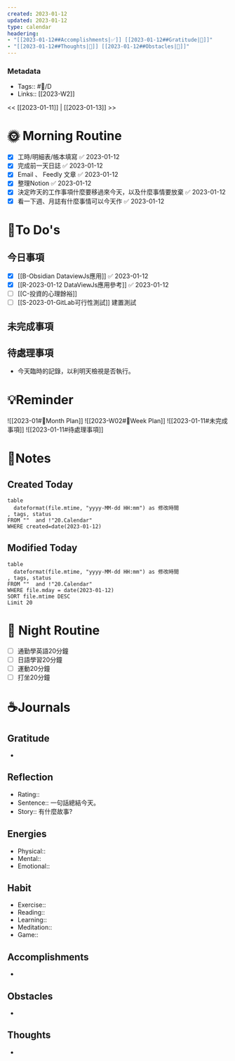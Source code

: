```yaml
---
created: 2023-01-12
updated: 2023-01-12
type: calendar
headering: 
- "[[2023-01-12##Accomplishments|✅]] [[2023-01-12##Gratitude|🙏]]"
- "[[2023-01-12##Thoughts|🧠]] [[2023-01-12##Obstacles|🚧]]"
---
```

### Metadata
- Tags:: #📅/D
- Links:: [[2023-W2]]

<< [[2023-01-11]]  | [[2023-01-13]] >>

# 🌞 Morning Routine
- [x] 工時/明細表/帳本填寫 ✅ 2023-01-12
- [x] 完成前一天日誌 ✅ 2023-01-12
- [x] Email 、 Feedly 文章 ✅ 2023-01-12
- [x] 整理Notion ✅ 2023-01-12
- [x] 決定昨天的工作事項什麼要移過來今天，以及什麼事情要放棄 ✅ 2023-01-12
- [x] 看一下週、月誌有什麼事情可以今天作 ✅ 2023-01-12

# 📝To Do's
##  今日事項
- [x] [[B-Obsidian DataviewJs應用]] ✅ 2023-01-12
- [x] [[R-2023-01-12 DataViewJs應用參考]] ✅ 2023-01-12
- [ ] [[C-投資的心理餘裕]]
- [ ] [[S-2023-01-GitLab可行性測試]] 建置測試
##  未完成事項

## 待處理事項
- 今天臨時的記錄，以利明天檢視是否執行。

# 💡Reminder
![[2023-01#📆Month Plan]]
![[2023-W02#📆Week Plan]]
![[2023-01-11#未完成事項]]
![[2023-01-11#待處理事項]]


# 📑Notes
## Created Today

```dataview
table 
  dateformat(file.mtime, "yyyy-MM-dd HH:mm") as 修改時間
, tags, status
FROM ""  and !"20.Calendar"
WHERE created=date(2023-01-12)
```
## Modified Today
```dataview
table 
  dateformat(file.mtime, "yyyy-MM-dd HH:mm") as 修改時間
, tags, status
FROM ""  and !"20.Calendar"
WHERE file.mday = date(2023-01-12)
SORT file.mtime DESC
Limit 20
```

# 🌃 Night Routine
- [ ] 通勤學英語20分鐘
- [ ] 日語學習20分鐘
- [ ] 運動20分鐘
- [ ] 打坐20分鐘

# ☕️Journals
## Gratitude
- 

## Reflection
- Rating::
- Sentence:: 一句話總結今天。
- Story:: 有什麼故事?

## Energies
- Physical:: 
- Mental:: 
- Emotional:: 
## Habit
- Exercise::
- Reading::
- Learning::
- Meditation::
- Game::

## Accomplishments
- 
## Obstacles
- 
## Thoughts
- 

